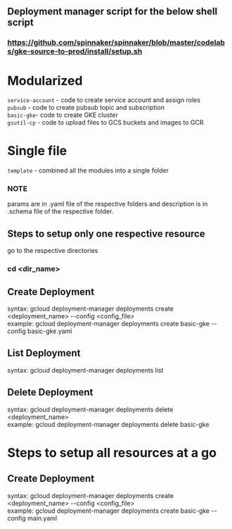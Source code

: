 ## Deployment manager script for the below shell script
### https://github.com/spinnaker/spinnaker/blob/master/codelabs/gke-source-to-prod/install/setup.sh

# Modularized <br />
`service-account` - code to create service account and assign roles <br />
`pubsub` - code to create pubsub topic and subscription <br />
`basic-gke`- code to create GKE cluster <br />
`gsutil-cp` - code to upload files to GCS buckets and images to GCR <br />

# Single file
`template` -  combined all the modules into a single folder <br />

### NOTE <br />
params are in .yaml file of the respective folders and description is in .schema file of the respective folder.

## Steps to setup only one respective resource

go to the respective directories <br />
### cd <dir_name>

## Create Deployment
syntax: gcloud deployment-manager deployments create <deployment_name> --config <config_file> <br />
example: gcloud deployment-manager deployments create basic-gke --config basic-gke.yaml <br />

## List Deployment
syntax: gcloud deployment-manager deployments list <br />


## Delete Deployment
syntax: gcloud deployment-manager deployments delete <deployment_name> <br />
example: gcloud deployment-manager deployments delete basic-gke <br />

# Steps to setup all resources at a go
## Create Deployment
syntax: gcloud deployment-manager deployments create <deployment_name> --config <config_file> <br />
example: gcloud deployment-manager deployments create basic-gke --config main.yaml <br />
